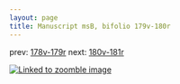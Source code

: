 ```yaml
---
layout: page
title: Manuscript msB, bifolio 179v-180r
---
```


prev: [178v-179r](../178v-179r/) next: [180v-181r](../180v-181r/)



[![Linked to zoomble image](http://www.homermultitext.org/iipsrv?IIIF=/project/homer/pyramidal/deepzoom/hmt/vbbifolio/v1/vb_179v_180r.tif/full/2000,/0/default.jpg)](http://www.homermultitext.org/ict2/?urn=urn:cite2:hmt:vbbifolio.v1:vb_179v_180r)

